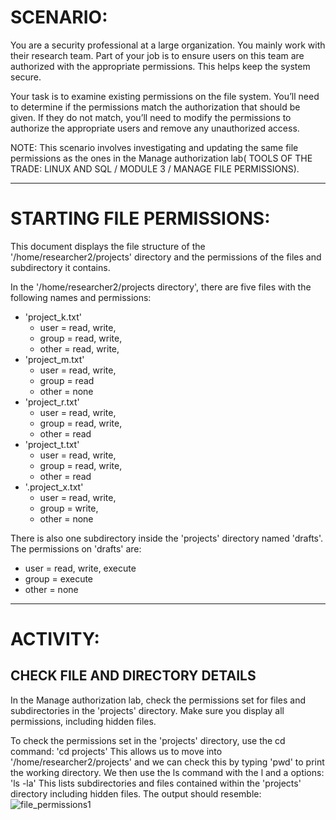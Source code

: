# SCENARIO:

You are a security professional at a large organization. You mainly work with their research team. Part of your job is to ensure users on this team are authorized with the appropriate permissions. This helps keep the system secure. 

Your task is to examine existing permissions on the file system. You’ll need to determine if the permissions match the authorization that should be given. If they do not match, you’ll need to modify the permissions to authorize the appropriate users and remove any unauthorized access. 

NOTE: This scenario involves investigating and updating the same file permissions as the ones in the Manage authorization lab( TOOLS OF THE TRADE: LINUX AND SQL / MODULE 3 / MANAGE FILE PERMISSIONS).

---

# STARTING FILE PERMISSIONS: 

This document displays the file structure of the '/home/researcher2/projects' directory and the permissions of the files and subdirectory it contains.

In the '/home/researcher2/projects directory', there are five files with the following names and permissions: 
- 'project_k.txt'
  - user = read, write, 
  - group = read, write, 
  - other = read, write, 
- 'project_m.txt'
  - user = read, write, 
  - group = read
  - other = none
- 'project_r.txt'
  - user = read, write, 
  - group = read, write, 
  - other = read
- 'project_t.txt'
  - user = read, write, 
  - group = read, write, 
  - other = read
- '.project_x.txt'
  - user = read, write, 
  - group = write, 
  - other = none

There is also one subdirectory inside the 'projects' directory named 'drafts'. The permissions on 'drafts' are: 
- user = read, write, execute
- group = execute
- other = none

---

# ACTIVITY:

## CHECK FILE AND DIRECTORY DETAILS

In the Manage authorization lab, check the permissions set for files and subdirectories in the 'projects' directory. Make sure you display all permissions, including hidden files.

To check the permissions set in the 'projects' directory, use the cd command: 
'cd projects' 
This allows us to move into '/home/researcher2/projects' and we can check this by typing 'pwd' to print the working directory. We then use the ls command with the l and a options: 
'ls -la' 
This lists subdirectories and files contained within the 'projects' directory including hidden files. The output should resemble:
![file_permissions1](/home/seb/Pictures/file_permissions1.png)
